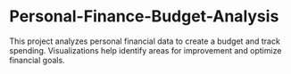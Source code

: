 # Personal-Finance-Budget-Analysis
This project analyzes personal financial data to create a budget and track spending. Visualizations help identify areas for improvement and optimize financial goals.
